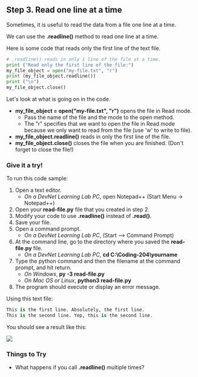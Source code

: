 ## Step 3. Read one line at a time
Sometimes, it is useful to read the data from a file one line at a time.

We can use the **.readline()** method to read one line at a time.

Here is some code that reads only the first line of the text file.

```python
# .readline() reads in only 1 line of the file at a time.
print ("Read only the first line of the file:")
my_file_object = open("my-file.txt", "r")
print (my_file_object.readline())
print ("\n")
my_file_object.close()

```

Let's look at what is going on in the code.

* **my_file_object = open("my-file.txt", "r")** opens the file in Read mode.
    * Pass the name of the file and the mode to the open method.
    * The "r" specifies that we want to open the file in Read mode because we only want to read from the file (use 'w' to write to file).
* **my_file_object.readline()** reads in only the first line of the file.
* **my_file_object.close()** closes the file when you are finished. (Don't forget to close the file!)

### Give it a try!

To run this code sample:
1. Open a text editor.
    * *On a DevNet Learning Lab PC*, open Notepad++ (Start Menu -> Notepad++)
2. Open your **read-file.py** file that you created in step 2.
3. Modify your code to use **.readline()** instead of **.read()**.
4. Save your file.
5. Open a command prompt.
    * *On a DevNet Learning Lab PC*, (Start --> Command Prompt)
6. At the command line, go to the directory where you saved the **read-file.py** file.
    * *On a DevNet Learning Lab PC*, **cd C:\Coding-204\yourname**
7. Type the python command and then the filename at the command prompt, and hit return.
    * *On Windows*, **py -3 read-file.py**
    * *On Mac OS or Linux*, **python3 read-file.py**
8. The program should execute or display an error message.

Using this text file:

```python
This is the first line. Absolutely, the first line.
This is the second line. Yep, this is the second line.

```

You should see a result like this:

![](/posts/files/coding-204-reading-a-file/step3-results.jpg)

### Things to Try
* What happens if you call **.readline()** multiple times?  
